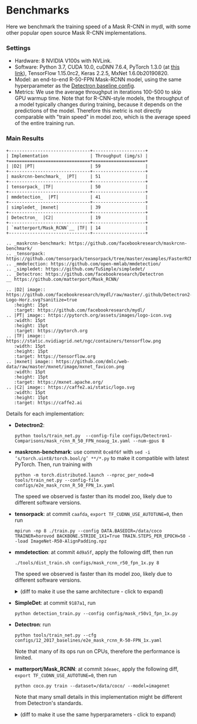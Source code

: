 
# Benchmarks

Here we benchmark the training speed of a Mask R-CNN in mydl,
with some other popular open source Mask R-CNN implementations.


### Settings

* Hardware: 8 NVIDIA V100s with NVLink.
* Software: Python 3.7, CUDA 10.0, cuDNN 7.6.4, PyTorch 1.3.0 (at
  [this link](https://download.pytorch.org/whl/nightly/cu100/torch-1.3.0%2Bcu100-cp37-cp37m-linux_x86_64.whl)),
  TensorFlow 1.15.0rc2, Keras 2.2.5, MxNet 1.6.0b20190820.
* Model: an end-to-end R-50-FPN Mask-RCNN model, using the same hyperparameter as the
  [Detectron baseline config](https://github.com/facebookresearch/Detectron/blob/master/configs/12_2017_baselines/e2e_mask_rcnn_R-50-FPN_1x.yaml).
* Metrics: We use the average throughput in iterations 100-500 to skip GPU warmup time.
  Note that for R-CNN-style models, the throughput of a model typically changes during training, because
  it depends on the predictions of the model. Therefore this metric is not directly comparable with
  "train speed" in model zoo, which is the average speed of the entire training run.


### Main Results

```eval_rst
+-------------------------------+--------------------+
| Implementation                | Throughput (img/s) |
+===============================+====================+
| |D2| |PT|                     | 59                 |
+-------------------------------+--------------------+
| maskrcnn-benchmark_  |PT|     | 51                 |
+-------------------------------+--------------------+
| tensorpack_ |TF|              | 50                 |
+-------------------------------+--------------------+
| mmdetection_  |PT|            | 41                 |
+-------------------------------+--------------------+
| simpledet_ |mxnet|            | 39                 |
+-------------------------------+--------------------+
| Detectron_  |C2|              | 19                 |
+-------------------------------+--------------------+
| `matterport/Mask_RCNN`__ |TF| | 14                 |
+-------------------------------+--------------------+

.. _maskrcnn-benchmark: https://github.com/facebookresearch/maskrcnn-benchmark/
.. _tensorpack: https://github.com/tensorpack/tensorpack/tree/master/examples/FasterRCNN
.. _mmdetection: https://github.com/open-mmlab/mmdetection/
.. _simpledet: https://github.com/TuSimple/simpledet/
.. _Detectron: https://github.com/facebookresearch/Detectron
__ https://github.com/matterport/Mask_RCNN/

.. |D2| image:: https://github.com/facebookresearch/mydl/raw/master/.github/Detectron2-Logo-Horz.svg?sanitize=true
   :height: 15pt
   :target: https://github.com/facebookresearch/mydl/
.. |PT| image:: https://pytorch.org/assets/images/logo-icon.svg
   :width: 15pt
   :height: 15pt
   :target: https://pytorch.org
.. |TF| image:: https://static.nvidiagrid.net/ngc/containers/tensorflow.png
   :width: 15pt
   :height: 15pt
   :target: https://tensorflow.org
.. |mxnet| image:: https://github.com/dmlc/web-data/raw/master/mxnet/image/mxnet_favicon.png
   :width: 15pt
   :height: 15pt
   :target: https://mxnet.apache.org/
.. |C2| image:: https://caffe2.ai/static/logo.svg
   :width: 15pt
   :height: 15pt
   :target: https://caffe2.ai
```


Details for each implementation:

* __Detectron2__:
  ```
  python tools/train_net.py  --config-file configs/Detectron1-Comparisons/mask_rcnn_R_50_FPN_noaug_1x.yaml --num-gpus 8
  ```

* __maskrcnn-benchmark__: use commit `0ce8f6f` with `sed -i ‘s/torch.uint8/torch.bool/g’ **/*.py` to make it compatible with latest PyTorch.
  Then, run training with
  ```
  python -m torch.distributed.launch --nproc_per_node=8 tools/train_net.py --config-file configs/e2e_mask_rcnn_R_50_FPN_1x.yaml
  ```
  The speed we observed is faster than its model zoo, likely due to different software versions.

* __tensorpack__: at commit `caafda`, `export TF_CUDNN_USE_AUTOTUNE=0`, then run
  ```
  mpirun -np 8 ./train.py --config DATA.BASEDIR=/data/coco TRAINER=horovod BACKBONE.STRIDE_1X1=True TRAIN.STEPS_PER_EPOCH=50 --load ImageNet-R50-AlignPadding.npz
  ```

* __mmdetection__: at commit `4d9a5f`, apply the following diff, then run
  ```
  ./tools/dist_train.sh configs/mask_rcnn_r50_fpn_1x.py 8
  ```

    The speed we observed is faster than its model zoo, likely due to different software versions.

  <details>
  <summary>
  (diff to make it use the same architecture - click to expand)
  </summary>

  ```diff
  diff --git i/configs/mask_rcnn_r50_fpn_1x.py w/configs/mask_rcnn_r50_fpn_1x.py
  index 04f6d22..ed721f2 100644
  --- i/configs/mask_rcnn_r50_fpn_1x.py
  +++ w/configs/mask_rcnn_r50_fpn_1x.py
  @@ -1,14 +1,15 @@
  # model settings
  model = dict(
    type='MaskRCNN',
  -    pretrained='torchvision://resnet50',
  +    pretrained='open-mmlab://resnet50_caffe',
    backbone=dict(
      type='ResNet',
      depth=50,
      num_stages=4,
      out_indices=(0, 1, 2, 3),
      frozen_stages=1,
  -        style='pytorch'),
  +        norm_cfg=dict(type="BN", requires_grad=False),
  +        style='caffe'),
    neck=dict(
      type='FPN',
      in_channels=[256, 512, 1024, 2048],
  @@ -115,7 +116,7 @@ test_cfg = dict(
  dataset_type = 'CocoDataset'
  data_root = 'data/coco/'
  img_norm_cfg = dict(
  -    mean=[123.675, 116.28, 103.53], std=[58.395, 57.12, 57.375], to_rgb=True)
  +    mean=[123.675, 116.28, 103.53], std=[1.0, 1.0, 1.0], to_rgb=False)
  train_pipeline = [
    dict(type='LoadImageFromFile'),
    dict(type='LoadAnnotations', with_bbox=True, with_mask=True),
  ```

  </details>

* __SimpleDet__: at commit `9187a1`, run
  ```
  python detection_train.py --config config/mask_r50v1_fpn_1x.py
  ```

* __Detectron__: run
  ```
  python tools/train_net.py --cfg configs/12_2017_baselines/e2e_mask_rcnn_R-50-FPN_1x.yaml
  ```
  Note that many of its ops run on CPUs, therefore the performance is limited.

* __matterport/Mask_RCNN__: at commit `3deaec`, apply the following diff, `export TF_CUDNN_USE_AUTOTUNE=0`, then run
  ```
  python coco.py train --dataset=/data/coco/ --model=imagenet
  ```
  Note that many small details in this implementation might be different
  from Detectron's standards.

  <details>
  <summary>
  (diff to make it use the same hyperparameters - click to expand)
  </summary>

  ```diff
  diff --git i/mrcnn/model.py w/mrcnn/model.py
  index 62cb2b0..61d7779 100644
  --- i/mrcnn/model.py
  +++ w/mrcnn/model.py
  @@ -2367,8 +2367,8 @@ class MaskRCNN():
        epochs=epochs,
        steps_per_epoch=self.config.STEPS_PER_EPOCH,
        callbacks=callbacks,
  -            validation_data=val_generator,
  -            validation_steps=self.config.VALIDATION_STEPS,
  +            #validation_data=val_generator,
  +            #validation_steps=self.config.VALIDATION_STEPS,
        max_queue_size=100,
        workers=workers,
        use_multiprocessing=True,
  diff --git i/mrcnn/parallel_model.py w/mrcnn/parallel_model.py
  index d2bf53b..060172a 100644
  --- i/mrcnn/parallel_model.py
  +++ w/mrcnn/parallel_model.py
  @@ -32,6 +32,7 @@ class ParallelModel(KM.Model):
      keras_model: The Keras model to parallelize
      gpu_count: Number of GPUs. Must be > 1
      """
  +        super().__init__()
      self.inner_model = keras_model
      self.gpu_count = gpu_count
      merged_outputs = self.make_parallel()
  diff --git i/samples/coco/coco.py w/samples/coco/coco.py
  index 5d172b5..239ed75 100644
  --- i/samples/coco/coco.py
  +++ w/samples/coco/coco.py
  @@ -81,7 +81,10 @@ class CocoConfig(Config):
    IMAGES_PER_GPU = 2

    # Uncomment to train on 8 GPUs (default is 1)
  -    # GPU_COUNT = 8
  +    GPU_COUNT = 8
  +    BACKBONE = "resnet50"
  +    STEPS_PER_EPOCH = 50
  +    TRAIN_ROIS_PER_IMAGE = 512

    # Number of classes (including background)
    NUM_CLASSES = 1 + 80  # COCO has 80 classes
  @@ -496,29 +499,10 @@ if __name__ == '__main__':
      # *** This training schedule is an example. Update to your needs ***

      # Training - Stage 1
  -        print("Training network heads")
      model.train(dataset_train, dataset_val,
            learning_rate=config.LEARNING_RATE,
            epochs=40,
  -                    layers='heads',
  -                    augmentation=augmentation)
  -
  -        # Training - Stage 2
  -        # Finetune layers from ResNet stage 4 and up
  -        print("Fine tune Resnet stage 4 and up")
  -        model.train(dataset_train, dataset_val,
  -                    learning_rate=config.LEARNING_RATE,
  -                    epochs=120,
  -                    layers='4+',
  -                    augmentation=augmentation)
  -
  -        # Training - Stage 3
  -        # Fine tune all layers
  -        print("Fine tune all layers")
  -        model.train(dataset_train, dataset_val,
  -                    learning_rate=config.LEARNING_RATE / 10,
  -                    epochs=160,
  -                    layers='all',
  +                    layers='3+',
            augmentation=augmentation)

    elif args.command == "evaluate":
  ```

  </details>
